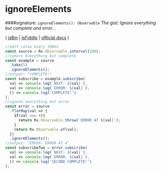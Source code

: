 # ignoreElements
####signature: `ignoreElements(): Observable`
*The gist: Ignore everything but complete and error...*

( [jsBin](http://jsbin.com/luyufeviqu/1/edit?js,console) | [jsFiddle](https://jsfiddle.net/qg6qfqLz/18/) | [official docs](http://reactivex.io/rxjs/class/es6/Observable.js~Observable.html#instance-method-ignoreElements) )

```js
//emit value every 100ms
const source = Rx.Observable.interval(100);
//ignore everything but complete
const example = source
  .take(5)
  .ignoreElements();
//output: "COMPLETE!"
const subscribe = example.subscribe(
  val => console.log(`NEXT: ${val}`),
  val => console.log(`ERROR: ${val}`),
  () => console.log('COMPLETE!')
);
//ignore everything but error
const error = source
  .flatMap(val => {
    if(val === 4){
      return Rx.Observable.throw(`ERROR AT ${val}`);
    }
    return Rx.Observable.of(val);
  })
  .ignoreElements();
//output: "ERROR: ERROR AT 4"
const subscribeTwo = error.subscribe(
  val => console.log(`NEXT: ${val}`),
  val => console.log(`ERROR: ${val}`),
  () => console.log('SECOND COMPLETE!')
);
```